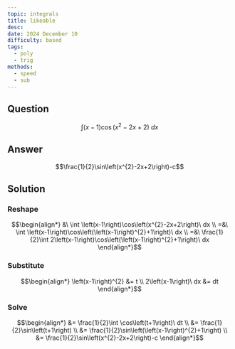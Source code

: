 ```yaml
---
topic: integrals
title: likeable
desc: 
date: 2024 December 10
difficulty: based
tags:
  - poly
  - trig
methods:
  - speed
  - sub
---
```



## Question
```math
\int \left(x-1\right)\cos\left(x^{2}-2x+2\right)\ dx
```


## Answer
```math
\frac{1}{2}\sin\left(x^{2}-2x+2\right)-c
```


## Solution

### Reshape
```math
\begin{align*}
  &\ \int \left(x-1\right)\cos\left(x^{2}-2x+2\right)\ dx
  \\ =&\ \int \left(x-1\right)\cos\left(\left(x-1\right)^{2}+1\right)\ dx
  \\ =&\ \frac{1}{2}\int 2\left(x-1\right)\cos\left(\left(x-1\right)^{2}+1\right)\ dx
\end{align*}
```

### Substitute
```math
\begin{align*}
  \left(x-1\right)^{2} &= t
  \\ 2\left(x-1\right)\ dx &= dt
\end{align*}
```

### Solve
```math
\begin{align*}
  &= \frac{1}{2}\int \cos\left(t+1\right)\ dt
  \\ &= \frac{1}{2}\sin\left(t+1\right)
  \\ &= \frac{1}{2}\sin\left(\left(x-1\right)^{2}+1\right)
  \\ &= \frac{1}{2}\sin\left(x^{2}-2x+2\right)-c
\end{align*}
```
